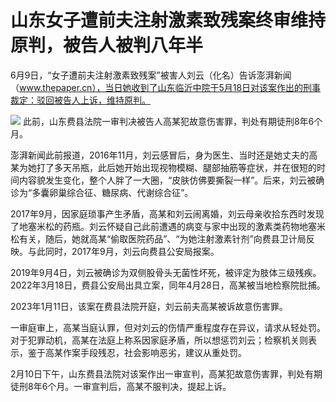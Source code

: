

# 山东女子遭前夫注射激素致残案终审维持原判，被告人被判八年半

6月9日，“女子遭前夫注射激素致残案”被害人刘云（化名）告诉澎湃新闻（www.thepaper.cn），当日她收到了山东临沂中院于5月18日对该案作出的刑事裁定：驳回被告人上诉，维持原判。

![](https://inews.gtimg.com/om_bt/OPBL_tdqbbCoOx5FkKT2gcxIrrFrYXZlBnXLCiVkraCrUAA/1000)
此前，山东费县法院一审判决被告人高某犯故意伤害罪，判处有期徒刑8年6个月。

澎湃新闻此前报道，2016年11月，刘云感冒后，身为医生、当时还是她丈夫的高某为她打了多天吊瓶，此后她开始出现视物模糊、腿部抽筋等症状，并在很短的时间内容貌发生变化，整个人胖了一大圈，“皮肤仿佛要撕裂一样”。后来，刘云被确诊为“多囊卵巢综合征、糖尿病、代谢综合征”。

2017年9月，因家庭琐事产生矛盾，高某和刘云闹离婚，刘云母亲收拾东西时发现了地塞米松的药瓶。刘云怀疑自己此前遭遇的病变与家中出现的激素类药物地塞米松有关，随后，她就高某“偷取医院药品”、“为她注射激素针剂”向费县卫计局反映。与此同时，2017年9月，刘云向费县公安局报案。

2019年9月4日，刘云被确诊为双侧股骨头无菌性坏死，被评定为肢体三级残疾。2022年3月18日，费县公安局出具立案，同年4月28日，高某被当地检察院批捕。

2023年1月11日，该案在费县法院开庭，刘云前夫高某被诉故意伤害罪。

一审庭审上，高某当庭认罪，但对刘云的伤情严重程度存在异议，请求从轻处罚。对于犯罪动机，高某在法庭上称系因家庭矛盾，所以想惩罚刘云；检察机关则表示，鉴于高某作案手段残忍，社会影响恶劣，建议从重处罚。

2月10日下午，山东费县法院对该案作出一审宣判，高某犯故意伤害罪，判处有期徒刑8年6个月。一审宣判后，高某不服判决，提起上诉。

